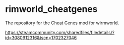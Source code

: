 # rimworld_cheatgenes
The repository for the Cheat Genes mod for wirmworld.

https://steamcommunity.com/sharedfiles/filedetails/?id=3080912316&tscn=1702327046

